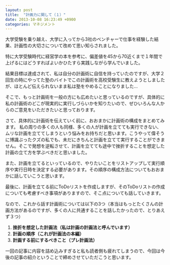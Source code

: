 ```yaml
---
layout: post
title:  "計画力に関して（１）"
date: 2013-10-08 16:23:49 +0900
categories: マネジメント
---
```


大学受験を乗り越え、大学に入ってから3社のベンチャーで仕事を経験した結果、計画性の大切さについて改めて思い知らされました。

特に大学受験時代に経営学の本を参考に、偏差値を45から70近くまで１年間で上げるにはどうすればよいかひたすら実践しながら学んでいました。

結果目標は達成されて、私は自分の計画術に自信を持っていたのですが、大学２回生の時にやってた塾のバイトでこの計画術を高校受験生に教えようとしましたが、ほとんど伝えられないまま私は塾をやめることになりました...

そこで、もっと計画術を一般の方にも広めたいと思っているのですが、具体的に私の計画術のどこが現実的に実行しづらいかを知りたいので、ぜひいろんな人からのご意見をいただきたいと思っております。


さて、具体的に計画術を伝えていく前に、おおまかに計画術の構成をまとめてみます。
私の周りの多くの人も同様、多くの人が計画を立てても実行できない、ムリな計画を立ててしまうという悩みをお持ちだと思います。こうやって偉そうに博識ぶったクズの私でも、未だにきちんと計画を立てて実行することができません。そこで発想を逆転させて、計画を立てても途中で挫折することを想定した計画の立て方を学ぶべきだと思いました。

また、計画を立てるといっているので、やりたいことをリストアップして実行順序や実行日時を決定する必要があります。その順序の構成方法についてもおおまかに話していこうと思います。

最後に、計画を立てる前にToDoリストを作成しますが、そのToDoリストの作成についても考慮すべき事項がありますので、そこ点についても話していきます。

なので、これから話す計画術については以下の3つ（本当はもっとたくさんの計画方法があるのですが、多くの人に共通することを話したかったので、とりあえず３つ）

1. **挫折を想定した計画法（私は計画の計画法と呼んでいます）**
2. **計画の順序（これが計画法の本編）**
3. **計画する前にするべきこと（プレ計画法）**


一回の記事に内容を詰め込みすぎると私も読者側も疲れてしまうので、今回は今後の記事の紹介ということで締めさせていただこうと思います。
